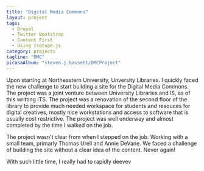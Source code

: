 ```yaml
---
title: "Digital Media Commons"
layout: project
tags:
  - Drupal
  - Twitter Bootstrap
  - Content First
  - Using Isotope.js
category: projects
tagline: "DMC"
picasaAlbum: "steven.j.bassett/DMCProject"
---
```



Upon starting at Northeastern University, Unversity Libraries. I quickly faced the new challenge to start building a site for the Digital Media Commons. The project was a joint venture between University Libraries and IS, as of this writting ITS. The project was a renovation of the second floor of the library to provide much needed workspace for students and resouces for digital creatives, mostly nice workstations and access to software that is usually cost restrictive. The project was well underway and almost completed by the time I walked on the job.

The project wasn't clear from when I stepped on the job. Working with a small team, primarly Thomas Urell and Annie DeVane. We faced a challenge of building the site without a clear idea of the content. Never again!

With such little time, I really had to rapidly deevev
